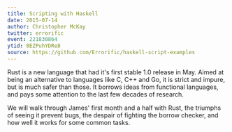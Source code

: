 ```yaml
---
title: Scripting with Haskell
date: 2015-07-14
author: Christopher McKay
twitter: errorific
event: 221830864
ytid: 8EZPuhYDRe8
source: https://github.com/Errorific/haskell-script-examples
---
```

Rust is a new language that had it's first stable 1.0 release in May. Aimed at being an alternative to languages like C, C++ and Go, it is strict and impure, but is much safer than those. It borrows ideas from functional languages, and pays some attention to the last few decades of research.   

We will walk through James' first month and a half with Rust, the triumphs of seeing it prevent bugs, the despair of fighting the borrow checker, and how well it works for some common tasks. 
